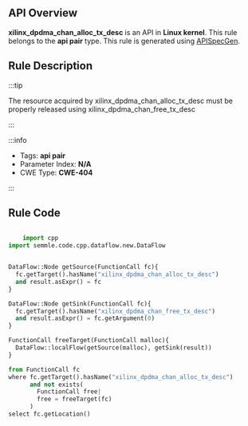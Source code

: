 ---
---


## API Overview
**xilinx_dpdma_chan_alloc_tx_desc** is an API in **Linux kernel**. This rule belongs to the **api pair** type. This rule is generated using [APISpecGen](../../tools/APISpecGen).
## Rule Description

:::tip

The resource acquired by xilinx_dpdma_chan_alloc_tx_desc must be properly released using xilinx_dpdma_chan_free_tx_desc

:::

:::info

- Tags: **api pair**
- Parameter Index: **N/A**
- CWE Type: **CWE-404**

:::

## Rule Code
```python

    import cpp
import semmle.code.cpp.dataflow.new.DataFlow


DataFlow::Node getSource(FunctionCall fc){
  fc.getTarget().hasName("xilinx_dpdma_chan_alloc_tx_desc")
  and result.asExpr() = fc
}

DataFlow::Node getSink(FunctionCall fc){
  fc.getTarget().hasName("xilinx_dpdma_chan_free_tx_desc")
  and result.asExpr() = fc.getArgument(0)
}

FunctionCall freeTarget(FunctionCall malloc){
  DataFlow::localFlow(getSource(malloc), getSink(result))
}

from FunctionCall fc
where fc.getTarget().hasName("xilinx_dpdma_chan_alloc_tx_desc")
      and not exists(
        FunctionCall free| 
        free = freeTarget(fc)
      )
select fc.getLocation()

    
```